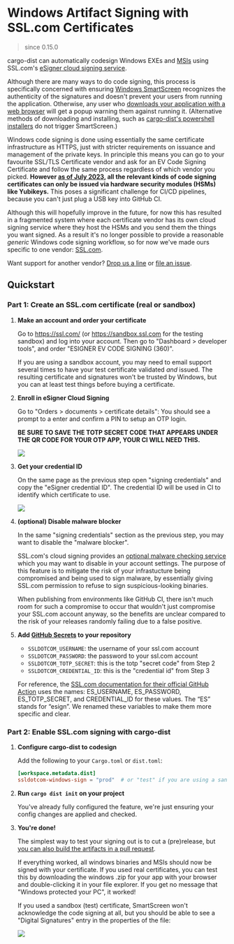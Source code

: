 # Windows Artifact Signing with SSL.com Certificates

> since 0.15.0

cargo-dist can automatically codesign Windows EXEs and [MSIs](installers/msi.md) using SSL.com's [eSigner cloud signing service](https://www.ssl.com/esigner/).

Although there are many ways to do code signing, this process is specifically concerned with ensuring [Windows SmartScreen](https://learn.microsoft.com/en-us/windows/security/operating-system-security/virus-and-threat-protection/microsoft-defender-smartscreen/) recognizes the authenticity of the signatures and doesn't prevent your users from running the application. Otherwise, any user who [downloads your application with a web browser](https://en.wikipedia.org/wiki/Mark_of_the_Web) will get a popup warning them against running it. (Alternative methods of downloading and installing, such as [cargo-dist's powershell installers](installers/powershell.md) do not trigger SmartScreen.)

Windows code signing is done using essentially the same certificate infrastructure as HTTPS, just with stricter requirements on issuance and management of the private keys. In principle this means you can go to your favourite SSL/TLS Certificate vendor and ask for an EV Code Signing Certificate and follow the same process regardless of which vendor you picked. **However [as of July 2023](https://knowledge.digicert.com/alerts/code-signing-changes-in-2023), all the relevant kinds of code signing certificates can only be issued via hardware security modules (HSMs) like Yubikeys.** This poses a significant challenge for CI/CD pipelines, because you can't just plug a USB key into GitHub CI.

Although this will hopefully improve in the future, for now this has resulted in a fragmented system where each certificate vendor has its own cloud signing service where they host the HSMs and you send them the things you want signed. As a result it's no longer possible to provide a reasonable *generic* Windows code signing workflow, so for now we've made ours specific to one vendor: [SSL.com](https://www.ssl.com/).

Want support for another vendor? [Drop us a line](mailto:hello@axo.dev) or [file an issue](https://github.com/axodotdev/cargo-dist/issues).


## Quickstart

### Part 1: Create an SSL.com certificate (real or sandbox)

1. **Make an account and order your certificate**

    Go to https://ssl.com/ (or https://sandbox.ssl.com for the testing sandbox) and log into your account. Then go to "Dashboard > developer tools", and order "ESIGNER EV CODE SIGNING (360)".

    If you are using a sandbox account, you may need to email support several times to have your test certificate validated *and* issued. The resulting certificate and signatures won't be trusted by Windows, but you can at least test things before buying a certificate.

2. **Enroll in eSigner Cloud Signing**

    Go to "Orders > documents > certificate details": You should see a prompt to a enter and confirm a PIN to setup an OTP login.

    **BE SURE TO SAVE THE TOTP SECRET CODE THAT APPEARS UNDER THE QR CODE FOR YOUR OTP APP, YOUR CI WILL NEED THIS.**

    ![](./img/signing-totp.png)

3. **Get your credential ID**

    On the same page as the previous step open "signing credentials" and copy the "eSigner credential ID". The credential ID will be used in CI to identify which certificate to use.

    ![](./img/signing-cred-id.png)

4. **(optional) Disable malware blocker**

    In the same "signing credentials" section as the previous step, you may want to disable the "malware blocker".

    SSL.com's cloud signing provides an [optional malware checking service](https://www.ssl.com/guide/how-to-use-pre-signing-malware-scan-with-ssl-com-esigner/) which you may want to disable in your account settings. The purpose of this feature is to mitigate the risk of your infrastucture being compromised and being used to sign malware, by essentially giving SSL.com permission to refuse to sign suspicious-looking binaries.

    When publishing from environments like GitHub CI, there isn't much room for such a compromise to occur that wouldn't just compromise your SSL.com account anyway, so the benefits are unclear compared to the risk of your releases randomly failing due to a false positive.

5. **Add [GitHub Secrets](https://docs.github.com/en/actions/security-guides/encrypted-secrets) to your repository**

    - `SSLDOTCOM_USERNAME`: the username of your ssl.com account
    - `SSLDOTCOM_PASSWORD`: the password to your ssl.com account
    - `SSLDOTCOM_TOTP_SECRET`: this is the totp "secret code" from Step 2
    - `SSLDOTCOM_CREDENTIAL_ID`: this is the "credential id" from Step 3

    For reference, the [SSL.com documentation for their official GitHub Action](https://www.ssl.com/how-to/cloud-code-signing-integration-with-github-actions/) uses the names: ES_USERNAME, ES_PASSWORD, ES_TOTP_SECRET, and CREDENTIAL_ID for these values. The “ES” stands for “esign”. We renamed these variables to make them more specific and clear.


### Part 2: Enable SSL.com signing with cargo-dist

1. **Configure cargo-dist to codesign**

    Add the following to your `Cargo.toml` or `dist.toml`:

    ```toml
    [workspace.metadata.dist]
    ssldotcom-windows-sign = "prod"  # or "test" if you are using a sandbox account
    ```


2. **Run `cargo dist init` on your project**

    You've already fully configured the feature, we're just ensuring your config changes are applied and checked.


3. **You're done!**

    The simplest way to test your signing out is to cut a (pre)release, but [you can also build the artifacts in a pull request](https://opensource.axo.dev/cargo-dist/book/ci/github.html#build-and-upload-artifacts-on-every-pull-request).

    If everything worked, all windows binaries and MSIs should now be signed with your certificate. If you used real certificates, you can test this by downloading the windows .zip for your app with your browser and double-clicking it in your file explorer. If you get no message that "Windows protected your PC", it worked!

    If you used a sandbox (test) certificate, SmartScreen won't acknowledge the code signing at all, but you should be able to see a "Digital Signatures" entry in the properties of the file:

    ![](./img/signing-properties.png)
